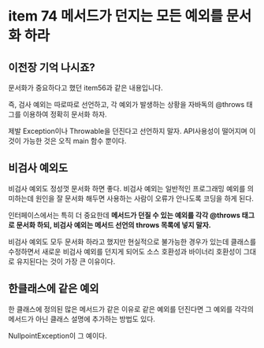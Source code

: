 # item 74 메서드가 던지는 모든 예외를 문서화 하라

## 이전장 기억 나시죠?

문서화가 중요하다고 했던 item56과 같은 내용입니다.

즉, 검사 예외는 따로따로 선언하고, 각 예외가 발생하는 상황을 자바독의 @throws 태그를 이용하여 정확히 문서화 하자.

제발 Exception이나 Throwable을 던진다고 선언하지 말자. API사용성이 떨어지며 이것이 가능한 것은 오직 main 함수 뿐이다.



## 비검사 예외도

비검사 예외도 정성껏 문서화 하면 좋다. 비검사 예외는 일반적인 프로그래밍 예외를 의미하는데 원인을 잘 문서화 해두면 사용하는 사람이 오류가 안나도록 코딩을 하게 된다.

인터페이스에서는 특히 더 중요한데 __메서드가 던질 수 있는 예외를 각각 @throws 태그로 문서화 하되, 비검사 예외는 메서드 선언의 throws 목록에 넣지 말자.__



비검사 예외도 모두 문서화 하라고 했지만 현실적으로 불가능한 경우가 있는데 클래스를 수정하면서 새로운 비검사 예외를 던지게 되어도 소스 호환성과 바이너리 호환성이 그대로 유지된다는 것이 가장 큰 이유이다.



## 한클래스에 같은 예외

한 클래스에 정의된 많은 메서드가 같은 이유로 같은 예외를 던진다면 그 예외를 각각의 메서드가 아닌 클래스 설명에 추가하는 방법도 있다.

NullpointException이 그 예이다.